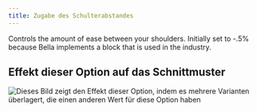 ```yaml
---
title: Zugabe des Schulterabstandes
---
```


Controls the amount of ease between your shoulders. Initially set to -.5% because Bella implements a block that is used in the industry.

## Effekt dieser Option auf das Schnittmuster

![Dieses Bild zeigt den Effekt dieser Option, indem es mehrere Varianten überlagert, die einen anderen Wert für diese Option haben](bella_shouldertoshoulderease_sample.svg "Effekt dieser Option auf das Schnittmuster")
